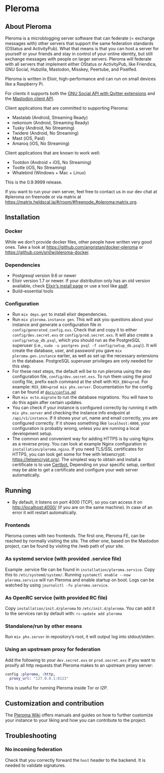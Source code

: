# Pleroma

## About Pleroma

Pleroma is a microblogging server software that can federate (= exchange messages with) other servers that support the same federation standards (OStatus and ActivityPub). What that means is that you can host a server for yourself or your friends and stay in control of your online identity, but still exchange messages with people on larger servers. Pleroma will federate with all servers that implement either OStatus or ActivityPub, like Friendica, GNU Social, Hubzilla, Mastodon, Misskey, Peertube, and Pixelfed.

Pleroma is written in Elixir, high-performance and can run on small devices like a Raspberry Pi.

For clients it supports both the [GNU Social API with Qvitter extensions](https://twitter-api.readthedocs.io/en/latest/index.html) and the [Mastodon client API](https://github.com/tootsuite/documentation/blob/master/Using-the-API/API.md).

Client applications that are committed to supporting Pleroma:

* Mastalab (Android, Streaming Ready)
* nekonium (Android, Streaming Ready)
* Tusky (Android, No Streaming)
* Twidere (Android, No Streaming)
* Mast (iOS, Paid)
* Amaroq (iOS, No Streaming)

Client applications that are known to work well:

* Tootdon (Android + iOS, No Streaming)
* Tootle (iOS, No Streaming)
* Whalebird (Windows + Mac + Linux)

This is the 0.9.9999 release.

If you want to run your own server, feel free to contact us in our dev chat at #pleroma on freenode or via matrix at <https://matrix.heldscal.la/#/room/#freenode_#pleroma:matrix.org>.

## Installation

### Docker

While we don’t provide docker files, other people have written very good ones. Take a look at <https://github.com/angristan/docker-pleroma> or <https://github.com/sn0w/pleroma-docker>.

### Dependencies

* Postgresql version 9.6 or newer
* Elixir version 1.7 or newer. If your distribution only has an old version available, check [Elixir’s install page](https://elixir-lang.org/install.html) or use a tool like [asdf](https://github.com/asdf-vm/asdf).
* Build-essential tools

### Configuration

* Run `mix deps.get` to install elixir dependencies.
* Run `mix pleroma.instance gen`. This will ask you questions about your instance and generate a configuration file in `config/generated_config.exs`. Check that and copy it to either `config/dev.secret.exs` or `config/prod.secret.exs`. It will also create a `config/setup_db.psql`, which you should run as the PostgreSQL superuser (i.e., `sudo -u postgres psql -f config/setup_db.psql`). It will create the database, user, and password you gave `mix pleroma.gen.instance` earlier, as well as set up the necessary extensions in the database. PostgreSQL superuser privileges are only needed for this step.
* For these next steps, the default will be to run pleroma using the dev configuration file, `config/dev.secret.exs`. To run them using the prod config file, prefix each command at the shell with `MIX_ENV=prod`. For example: `MIX_ENV=prod mix phx.server`. Documentation for the config can be found at [`docs/config.md`](docs/config.md)
* Run `mix ecto.migrate` to run the database migrations. You will have to do this again after certain updates.
* You can check if your instance is configured correctly by running it with `mix phx.server` and checking the instance info endpoint at `/api/v1/instance`. If it shows your uri, name and email correctly, you are configured correctly. If it shows something like `localhost:4000`, your configuration is probably wrong, unless you are running a local development setup.
* The common and convenient way for adding HTTPS is by using Nginx as a reverse proxy. You can look at example Nginx configuration in `installation/pleroma.nginx`. If you need TLS/SSL certificates for HTTPS, you can look get some for free with letsencrypt: <https://letsencrypt.org/>. The simplest way to obtain and install a certificate is to use [Certbot.](https://certbot.eff.org) Depending on your specific setup, certbot may be able to get a certificate and configure your web server automatically.

## Running

* By default, it listens on port 4000 (TCP), so you can access it on <http://localhost:4000/> (if you are on the same machine). In case of an error it will restart automatically.

### Frontends

Pleroma comes with two frontends. The first one, Pleroma FE, can be reached by normally visiting the site. The other one, based on the Mastodon project, can be found by visiting the /web path of your site.

### As systemd service (with provided .service file)

Example .service file can be found in `installation/pleroma.service`. Copy this to `/etc/systemd/system/`. Running `systemctl enable --now pleroma.service` will run Pleroma and enable startup on boot. Logs can be watched by using `journalctl -fu pleroma.service`.

### As OpenRC service (with provided RC file)

Copy `installation/init.d/pleroma` to `/etc/init.d/pleroma`. You can add it to the services ran by default with: `rc-update add pleroma`

### Standalone/run by other means

Run `mix phx.server` in repository’s root, it will output log into stdout/stderr.

### Using an upstream proxy for federation

Add the following to your `dev.secret.exs` or `prod.secret.exs` if you want to proxify all http requests that Pleroma makes to an upstream proxy server:

```elixir
config :pleroma, :http,
  proxy_url: "127.0.0.1:8123"
```

This is useful for running Pleroma inside Tor or I2P.

## Customization and contribution

The [Pleroma Wiki](https://git.pleroma.social/pleroma/pleroma/wikis/home) offers manuals and guides on how to further customize your instance to your liking and how you can contribute to the project.

## Troubleshooting

### No incoming federation

Check that you correctly forward the `host` header to the backend. It is needed to validate signatures.
